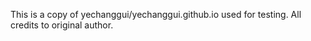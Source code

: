 This is a copy of yechanggui/yechanggui.github.io used for testing. All credits to original author.
